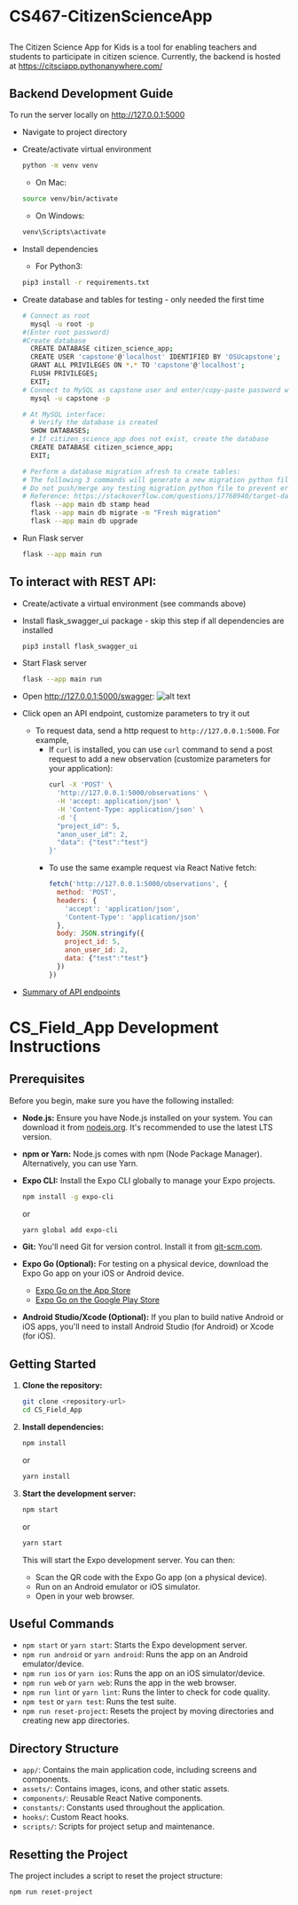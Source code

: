 # CS467-CitizenScienceApp
## 
The Citizen Science App for Kids is a tool for enabling teachers and students to participate in citizen science. 
Currently, the backend is hosted at https://citsciapp.pythonanywhere.com/

## Backend Development Guide
To run the server locally on http://127.0.0.1:5000
- Navigate to project directory
- Create/activate virtual environment

    ```bash
    python -m venv venv
    ```

    - On Mac: 

    ```bash
    source venv/bin/activate
    ```  

    - On Windows: 

    ```bash
    venv\Scripts\activate
    ```

- Install dependencies
    - For Python3: 
    
    ```bash    
    pip3 install -r requirements.txt
    ```
  
- Create database and tables for testing - only needed the first time
  ```bash
  # Connect as root 
    mysql -u root -p  
  #(Enter root password)
  #Create database
    CREATE DATABASE citizen_science_app; 
    CREATE USER 'capstone'@'localhost' IDENTIFIED BY 'OSUcapstone';
    GRANT ALL PRIVILEGES ON *.* TO 'capstone'@'localhost';
    FLUSH PRIVILEGES;
    EXIT;  
  # Connect to MySQL as capstone user and enter/copy-paste password when prompted: OSUcapstone
    mysql -u capstone -p
  
  # At MySQL interface:  
    # Verify the database is created
    SHOW DATABASES; 
    # If citizen_science_app does not exist, create the database
    CREATE DATABASE citizen_science_app; 
    EXIT; 
  
  # Perform a database migration afresh to create tables: 
  # The following 3 commands will generate a new migration python file in backend/migrations/versions
  # Do not push/merge any testing migration python file to prevent errors 
  # Reference: https://stackoverflow.com/questions/17768940/target-database-is-not-up-to-date
    flask --app main db stamp head 
    flask --app main db migrate -m "Fresh migration"
    flask --app main db upgrade
    ```

- Run Flask server
    ```bash
    flask --app main run
    ```


## To interact with REST API:
- Create/activate a virtual environment (see commands above)
- Install flask_swagger_ui package - skip this step if all dependencies are installed
    ```bash
    pip3 install flask_swagger_ui
    ```
- Start Flask server 
    ```bash
    flask --app main run
    ```
  
- Open http://127.0.0.1:5000/swagger:
![alt text](backend/static/swaggerUI.png "API UI")
- Click open an API endpoint, customize parameters to try it out  
  - To request data, send a http request to `http://127.0.0.1:5000`. For example,
    - If `curl` is installed, you can use `curl` command to send a post request to add a new observation (customize parameters for your application):
      ```bash
      curl -X 'POST' \
        'http://127.0.0.1:5000/observations' \
        -H 'accept: application/json' \
        -H 'Content-Type: application/json' \
        -d '{
        "project_id": 5,
        "anon_user_id": 2,
        "data": {"test":"test"}
      }'
      ```
    - To use the same example request via React Native fetch:
      ```js
      fetch('http://127.0.0.1:5000/observations', {
        method: 'POST',
        headers: {
          'accept': 'application/json',
          'Content-Type': 'application/json'
        },
        body: JSON.stringify({
          project_id: 5,
          anon_user_id: 2,
          data: {"test":"test"}
        })
      })
      ```
-  [Summary of API endpoints](backend/static/API_documentation.md)


# CS_Field_App Development Instructions

## Prerequisites

Before you begin, make sure you have the following installed:

-   **Node.js:** Ensure you have Node.js installed on your system. You can download it from [nodejs.org](https://nodejs.org/). It's recommended to use the latest LTS version.
-   **npm or Yarn:** Node.js comes with npm (Node Package Manager). Alternatively, you can use Yarn.
-   **Expo CLI:** Install the Expo CLI globally to manage your Expo projects.

    ```bash
    npm install -g expo-cli
    ```

    or

    ```bash
    yarn global add expo-cli
    ```

-   **Git:** You'll need Git for version control.  Install it from [git-scm.com](https://git-scm.com).
-   **Expo Go (Optional):**  For testing on a physical device, download the Expo Go app on your iOS or Android device.
    -   [Expo Go on the App Store](https://apps.apple.com/app/expo-go/id982107779)
    -   [Expo Go on the Google Play Store](https://play.google.com/store/apps/details?id=host.exp.exponent&hl=en_US)
-   **Android Studio/Xcode (Optional):** If you plan to build native Android or iOS apps, you'll need to install Android Studio (for Android) or Xcode (for iOS).

## Getting Started

1.  **Clone the repository:**

    ```bash
    git clone <repository-url>
    cd CS_Field_App
    ```

2.  **Install dependencies:**

    ```bash
    npm install
    ```

    or

    ```bash
    yarn install
    ```

3.  **Start the development server:**

    ```bash
    npm start
    ```

    or

    ```bash
    yarn start
    ```

    This will start the Expo development server. You can then:

    -   Scan the QR code with the Expo Go app (on a physical device).
    -   Run on an Android emulator or iOS simulator.
    -   Open in your web browser.

## Useful Commands

-   `npm start` or `yarn start`: Starts the Expo development server.
-   `npm run android` or `yarn android`: Runs the app on an Android emulator/device.
-   `npm run ios` or `yarn ios`: Runs the app on an iOS simulator/device.
-   `npm run web` or `yarn web`: Runs the app in the web browser.
-   `npm run lint` or `yarn lint`: Runs the linter to check for code quality.
-   `npm test` or `yarn test`: Runs the test suite.
-   `npm run reset-project`: Resets the project by moving directories and creating new app directories.

## Directory Structure

-   `app/`: Contains the main application code, including screens and components.
-   `assets/`: Contains images, icons, and other static assets.
-   `components/`: Reusable React Native components.
-   `constants/`:  Constants used throughout the application.
-   `hooks/`: Custom React hooks.
-   `scripts/`:  Scripts for project setup and maintenance.

## Resetting the Project

The project includes a script to reset the project structure:

```bash
npm run reset-project
